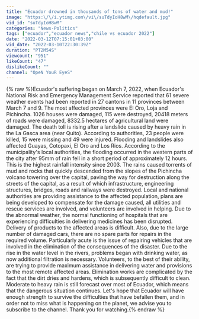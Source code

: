 ```yaml
---
title: "Ecuador drowned in thousands of tons of water and mud!"
image: "https:\/\/i.ytimg.com\/vi\/suTdyIoH8wM\/hqdefault.jpg"
vid_id: "suTdyIoH8wM"
categories: "News-Politics"
tags: ["ecuador","ecuador news","chile vs ecuador 2022"]
date: "2022-03-12T07:15:01+03:00"
vid_date: "2022-03-10T22:30:39Z"
duration: "PT2M54S"
viewcount: "951"
likeCount: "47"
dislikeCount: ""
channel: "OpeN YouR EyeS"
---
```

{% raw %}Ecuador's suffering began on March 7, 2022, when Ecuador's National Risk and Emergency Management Service reported that 61 severe weather events had been reported in 27 cantons in 11 provinces between March 7 and 9. The most affected provinces were El Oro, Loja and Pichincha. 1026 houses were damaged, 115 were destroyed, 20418 meters of roads were damaged, 8332.5 hectares of agricultural land were damaged. The death toll is rising after a landslide caused by heavy rain in the La Gasca area (near Quito). According to authorities, 23 people were killed, 15 were missing and 49 were injured. Flooding and landslides also affected Guayas, Cotopaxi, El Oro and Los Rios. According to the municipality's local authorities, the flooding occurred in the western parts of the city after 95mm of rain fell in a short period of approximately 12 hours. This is the highest rainfall intensity since 2003. The rains caused torrents of mud and rocks that quickly descended from the slopes of the Pichincha volcano towering over the capital, paving the way for destruction along the streets of the capital, as a result of which infrastructure, engineering structures, bridges, roads and railways were destroyed. Local and national authorities are providing assistance to the affected population, plans are being developed to compensate for the damage caused, all utilities and rescue services are involved, and volunteers are involved in helping. Due to the abnormal weather, the normal functioning of hospitals that are experiencing difficulties in delivering medicines has been disrupted. Delivery of products to the affected areas is difficult. Also, due to the large number of damaged cars, there are no spare parts for repairs in the required volume. Particularly acute is the issue of repairing vehicles that are involved in the elimination of the consequences of the disaster. Due to the rise in the water level in the rivers, problems began with drinking water, as now additional filtration is necessary. Volunteers, to the best of their ability, are trying to provide maximum assistance in delivering water and provisions to the most remote affected areas. Elimination works are complicated by the fact that the dirt dries and hardens, which is subsequently difficult to clean. Moderate to heavy rain is still forecast over most of Ecuador, which means that the dangerous situation continues. Let's hope that Ecuador will have enough strength to survive the difficulties that have befallen them, and in order not to miss what is happening on the planet, we advise you to subscribe to the channel. Thank you for watching.{% endraw %}
